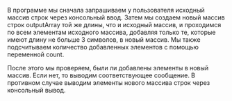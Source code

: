 В программе мы сначала запрашиваем у пользователя исходный массив строк через консольный ввод. Затем мы создаем новый массив строк outputArray той же длины, что и исходный массив, и проходимся по всем элементам исходного массива, добавляя только те, которые имеют длину не больше 3 символов, в новый массив. Мы также подсчитываем количество добавленных элементов с помощью переменной count.

После этого мы проверяем, были ли добавлены элементы в новый массив. Если нет, то выводим соответствующее сообщение. В противном случае выводим элементы нового массива строк через консольный вывод.

